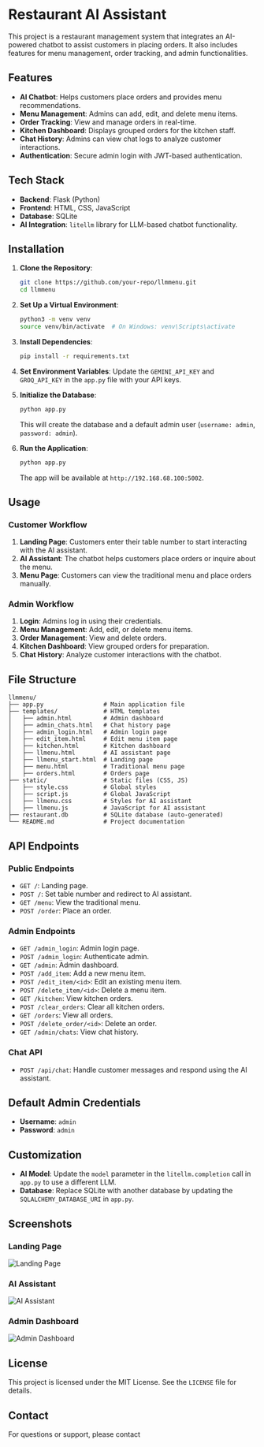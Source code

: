 # Restaurant AI Assistant

This project is a restaurant management system that integrates an AI-powered chatbot to assist customers in placing orders. It also includes features for menu management, order tracking, and admin functionalities.

## Features

- **AI Chatbot**: Helps customers place orders and provides menu recommendations.
- **Menu Management**: Admins can add, edit, and delete menu items.
- **Order Tracking**: View and manage orders in real-time.
- **Kitchen Dashboard**: Displays grouped orders for the kitchen staff.
- **Chat History**: Admins can view chat logs to analyze customer interactions.
- **Authentication**: Secure admin login with JWT-based authentication.

## Tech Stack

- **Backend**: Flask (Python)
- **Frontend**: HTML, CSS, JavaScript
- **Database**: SQLite
- **AI Integration**: `litellm` library for LLM-based chatbot functionality.

## Installation

1. **Clone the Repository**:
   ```bash
   git clone https://github.com/your-repo/llmmenu.git
   cd llmmenu
   ```

2. **Set Up a Virtual Environment**:
   ```bash
   python3 -m venv venv
   source venv/bin/activate  # On Windows: venv\Scripts\activate
   ```

3. **Install Dependencies**:
   ```bash
   pip install -r requirements.txt
   ```

4. **Set Environment Variables**:
   Update the `GEMINI_API_KEY` and `GROQ_API_KEY` in the `app.py` file with your API keys.

5. **Initialize the Database**:
   ```bash
   python app.py
   ```
   This will create the database and a default admin user (`username: admin`, `password: admin`).

6. **Run the Application**:
   ```bash
   python app.py
   ```
   The app will be available at `http://192.168.68.100:5002`.

## Usage

### Customer Workflow

1. **Landing Page**: Customers enter their table number to start interacting with the AI assistant.
2. **AI Assistant**: The chatbot helps customers place orders or inquire about the menu.
3. **Menu Page**: Customers can view the traditional menu and place orders manually.

### Admin Workflow

1. **Login**: Admins log in using their credentials.
2. **Menu Management**: Add, edit, or delete menu items.
3. **Order Management**: View and delete orders.
4. **Kitchen Dashboard**: View grouped orders for preparation.
5. **Chat History**: Analyze customer interactions with the chatbot.

## File Structure

```
llmmenu/
├── app.py                 # Main application file
├── templates/             # HTML templates
│   ├── admin.html         # Admin dashboard
│   ├── admin_chats.html   # Chat history page
│   ├── admin_login.html   # Admin login page
│   ├── edit_item.html     # Edit menu item page
│   ├── kitchen.html       # Kitchen dashboard
│   ├── llmenu.html        # AI assistant page
│   ├── llmenu_start.html  # Landing page
│   ├── menu.html          # Traditional menu page
│   ├── orders.html        # Orders page
├── static/                # Static files (CSS, JS)
│   ├── style.css          # Global styles
│   ├── script.js          # Global JavaScript
│   ├── llmenu.css         # Styles for AI assistant
│   ├── llmenu.js          # JavaScript for AI assistant
├── restaurant.db          # SQLite database (auto-generated)
└── README.md              # Project documentation
```

## API Endpoints

### Public Endpoints

- `GET /`: Landing page.
- `POST /`: Set table number and redirect to AI assistant.
- `GET /menu`: View the traditional menu.
- `POST /order`: Place an order.

### Admin Endpoints

- `GET /admin_login`: Admin login page.
- `POST /admin_login`: Authenticate admin.
- `GET /admin`: Admin dashboard.
- `POST /add_item`: Add a new menu item.
- `POST /edit_item/<id>`: Edit an existing menu item.
- `POST /delete_item/<id>`: Delete a menu item.
- `GET /kitchen`: View kitchen orders.
- `POST /clear_orders`: Clear all kitchen orders.
- `GET /orders`: View all orders.
- `POST /delete_order/<id>`: Delete an order.
- `GET /admin/chats`: View chat history.

### Chat API

- `POST /api/chat`: Handle customer messages and respond using the AI assistant.

## Default Admin Credentials

- **Username**: `admin`
- **Password**: `admin`

## Customization

- **AI Model**: Update the `model` parameter in the `litellm.completion` call in `app.py` to use a different LLM.
- **Database**: Replace SQLite with another database by updating the `SQLALCHEMY_DATABASE_URI` in `app.py`.

## Screenshots

### Landing Page
![Landing Page](screenshots/landing_page.png)

### AI Assistant
![AI Assistant](screenshots/ai_assistant.png)

### Admin Dashboard
![Admin Dashboard](screenshots/admin_dashboard.png)

## License

This project is licensed under the MIT License. See the `LICENSE` file for details.

## Contact

For questions or support, please contact 